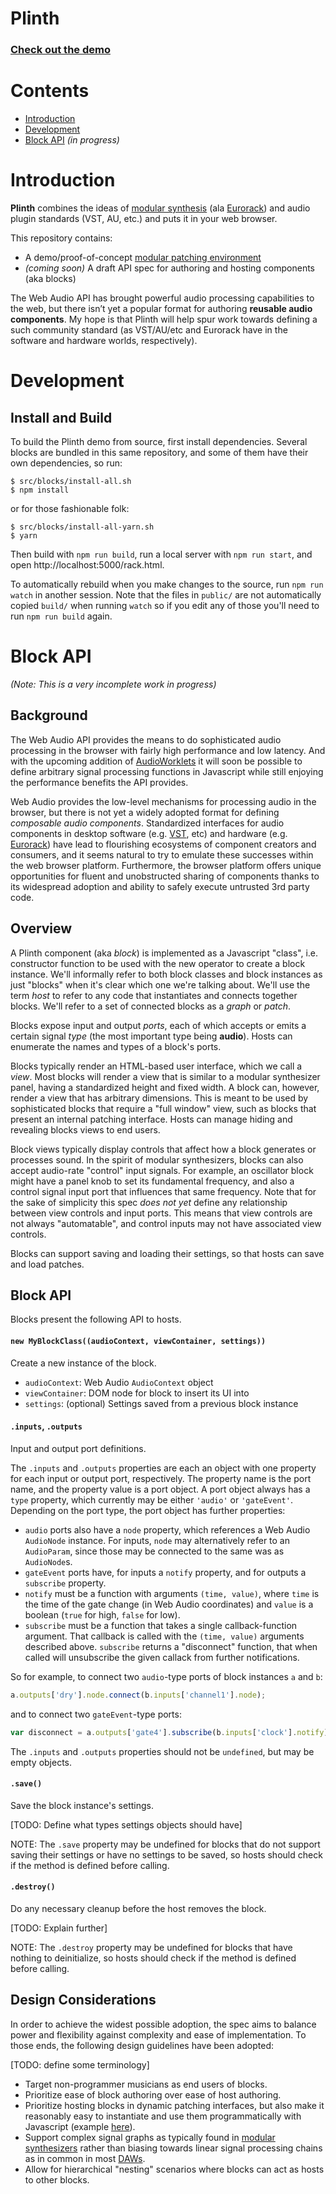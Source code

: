 # Plinth

### [Check out the demo](https://rsimmons.github.io/plinth/rack.html)

# Contents

- [Introduction](#introduction)
- [Development](#development)
- [Block API](#block-api) *(in progress)*

# Introduction

**Plinth** combines the ideas of [modular synthesis](https://en.wikipedia.org/wiki/Modular_synthesizer) (ala [Eurorack](https://en.wikipedia.org/wiki/Doepfer_A-100)) and audio plugin standards (VST, AU, etc.) and puts it in your web browser.

This repository contains:
- A demo/proof-of-concept [modular patching environment](https://rsimmons.github.io/plinth/rack.html)
- *(coming soon)* A draft API spec for authoring and hosting components (aka blocks)

The Web Audio API has brought powerful audio processing capabilities to the web, but there isn’t yet a popular format for authoring **reusable audio components**. My hope is that Plinth will help spur work towards defining a such community standard (as VST/AU/etc and Eurorack have in the software and hardware worlds, respectively).

# Development

## Install and Build

To build the Plinth demo from source, first install dependencies. Several blocks are bundled in this same repository, and some of them have their own dependencies, so run:

```
$ src/blocks/install-all.sh
$ npm install
```

or for those fashionable folk:

```
$ src/blocks/install-all-yarn.sh
$ yarn
```

Then build with `npm run build`, run a local server with `npm run start`, and open http://localhost:5000/rack.html.

To automatically rebuild when you make changes to the source, run `npm run watch` in another session. Note that the files in `public/` are not automatically copied `build/` when running `watch` so if you edit any of those you'll need to run `npm run build` again. 

# Block API

*(Note: This is a very incomplete work in progress)*

## Background

The Web Audio API provides the means to do sophisticated audio processing in the browser with fairly high performance and low latency. And with the upcoming addition of [AudioWorklets](https://webaudio.github.io/web-audio-api/#AudioWorklet) it will soon be possible to define arbitrary signal processing functions in Javascript while still enjoying the performance benefits the API provides.

Web Audio provides the low-level mechanisms for processing audio in the browser, but there is not yet a widely adopted format for defining *composable audio components*. Standardized interfaces for audio components in desktop software (e.g. [VST](https://en.wikipedia.org/wiki/Virtual_Studio_Technology), etc) and hardware (e.g. [Eurorack](https://en.wikipedia.org/wiki/Doepfer_A-100)) have lead to flourishing ecosystems of component creators and consumers, and it seems natural to try to emulate these successes within the web browser platform. Furthermore, the browser platform offers unique opportunities for fluent and unobstructed sharing of components thanks to its widespread adoption and ability to safely execute untrusted 3rd party code.

## Overview

A Plinth component (aka *block*) is implemented as a Javascript "class", i.e. constructor function to be used with the new operator to create a block instance. We'll informally refer to both block classes and block instances as just "blocks" when it's clear which one we're talking about. We'll use the term *host* to refer to any code that instantiates and connects together blocks. We'll refer to a set of connected blocks as a *graph* or *patch*.

Blocks expose input and output *ports*, each of which accepts or emits a certain signal *type* (the most important type being **audio**). Hosts can enumerate the names and types of a block's ports.

Blocks typically render an HTML-based user interface, which we call a *view*. Most blocks will render a view that is similar to a modular synthesizer panel, having a standardized height and fixed width. A block can, however, render a view that has arbitrary dimensions. This is meant to be used by sophisticated blocks that require a "full window" view, such as blocks that present an internal patching interface. Hosts can manage hiding and revealing blocks views to end users.

Block views typically display controls that affect how a block generates or processes sound. In the spirit of modular synthesizers, blocks can also accept audio-rate "control" input signals. For example, an oscillator block might have a panel knob to set its fundamental frequency, and also a control signal input port that influences that same frequency. Note that for the sake of simplicity this spec *does not yet* define any relationship between view controls and input ports. This means that view controls are not always "automatable", and control inputs may not have associated view controls.

Blocks can support saving and loading their settings, so that hosts can save and load patches.

## Block API

Blocks present the following API to hosts.

#### `new MyBlockClass((audioContext, viewContainer, settings))`

Create a new instance of the block.

- `audioContext`: Web Audio `AudioContext` object
- `viewContainer`: DOM node for block to insert its UI into
- `settings`: (optional) Settings saved from a previous block instance

#### `.inputs`, `.outputs`

Input and output port definitions.

The `.inputs` and `.outputs` properties are each an object with one property for each input or output port, respectively. The property name is the port name, and the property value is a port object. A port object always has a `type` property, which currently may be either `'audio'` or `'gateEvent'`. Depending on the port type, the port object has further properties:

- `audio` ports also have a `node` property, which references a Web Audio `AudioNode` instance. For inputs, `node` may alternatively refer to an `AudioParam`, since those may be connected to the same was as `AudioNode`s.
- `gateEvent` ports have, for inputs a `notify` property, and for outputs a `subscribe` property.
 - `notify` must be a function with arguments `(time, value)`, where `time` is the time of the gate change (in Web Audio coordinates) and `value` is a boolean (`true` for high, `false` for low).
 - `subscribe` must be a function that takes a single callback-function argument. That callback is called with the `(time, value)` arguments described above. `subscribe` returns a "disconnect" function, that when called will unsubscribe the given callack from further notifications.
 
So for example, to connect two `audio`-type ports of block instances `a` and `b`:

```js
a.outputs['dry'].node.connect(b.inputs['channel1'].node);
```

and to connect two `gateEvent`-type ports:

```js
var disconnect = a.outputs['gate4'].subscribe(b.inputs['clock'].notify);
```

The `.inputs` and `.outputs` properties should not be `undefined`, but may be empty objects.

#### `.save()`

Save the block instance's settings.

[TODO: Define what types settings objects should have]

NOTE: The `.save` property may be undefined for blocks that do not support saving their settings or have no settings to be saved, so hosts should check if the method is defined before calling.

#### `.destroy()`

Do any necessary cleanup before the host removes the block.

[TODO: Explain further]

NOTE: The `.destroy` property may be undefined for blocks that have nothing to deinitialize, so hosts should check if the method is defined before calling.

## Design Considerations

In order to achieve the widest possible adoption, the spec aims to balance power and flexibility against complexity and ease of implementation. To those ends, the following design guidelines have been adopted:

[TODO: define some terminology]
* Target non-programmer musicians as end users of blocks.
* Prioritize ease of block authoring over ease of host authoring.
* Prioritize hosting blocks in dynamic patching interfaces, but also make it reasonably easy to instantiate and use them programmatically with Javascript (example [here](https://rsimmons.github.io/plinth/programmatic.html)).
* Support complex signal graphs as typically found in [modular synthesizers](https://en.wikipedia.org/wiki/Modular_synthesizer) rather than biasing towards linear signal processing chains as in common in most [DAWs](https://en.wikipedia.org/wiki/Digital_audio_workstation).
* Allow for hierarchical "nesting" scenarios where blocks can act as hosts to other blocks.
